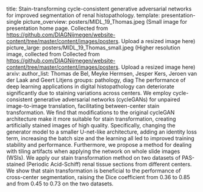 
title: Stain-transforming cycle-consistent generative adversarial networks for improved segmentation of renal histopathology.
template: presentation-single
picture_overview: posters/MIDL_19_Thomas.jpeg (Small image for presentation home page. Collected from https://github.com/DIAGNijmegen/website-content/tree/master/content/images/posters. Upload a resized image here)
picture_large: posters/MIDL_19_Thomas_small.jpeg (Higher resolution image, collected from Collected from https://github.com/DIAGNijmegen/website-content/tree/master/content/images/posters. Upload a resized image here)
arxiv: 
author_list: Thomas de Bel, Meyke Hermsen, Jesper Kers, Jeroen van der Laak and Geert Litjens
groups: pathology, diag
The performance of deep learning applications in digital histopathology can deteriorate significantly due to staining variations across centers. We employ cycle-consistent generative adversarial networks (cycleGANs) for unpaired image-to-image translation, facilitating between-center stain transformation. We find that modifications to the original cycleGAN architecture make it more suitable for stain transformation, creating artificially stained images of high quality. Specifically,  changing the generator model to a smaller U-net-like architecture, adding an identity loss term, increasing the batch size and the learning all led to improved training stability and performance. Furthermore, we propose a method for dealing with tiling artifacts when applying the network on whole slide images (WSIs). We apply our stain transformation method on two datasets of PAS-stained (Periodic Acid-Schiff) renal tissue sections from different centers. We show that stain transformation is beneficial to the performance of cross-center segmentation, raising the Dice coefficient from 0.36 to 0.85 and from 0.45 to 0.73 on the two datasets.
